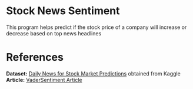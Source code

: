 # Stock News Sentiment
This program helps predict if the stock price of a company will increase or decrease based on top news headlines

# References

**Dataset:** [Daily News for Stock Market Predictions](https://www.kaggle.com/aaron7sun/stocknews) obtained from Kaggle </br>
**Article:** [VaderSentiment Article](https://towardsdatascience.com/sentimental-analysis-using-vader-a3415fef7664)</br>
